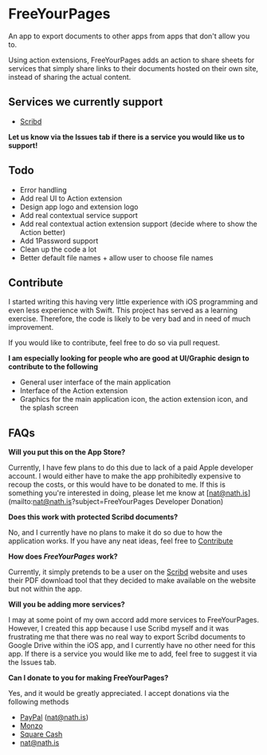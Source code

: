 # FreeYourPages

An app to export documents to other apps from apps that don't allow you to.

Using action extensions, FreeYourPages adds an action to share sheets for services that simply share links to their documents hosted on their own site,
instead of sharing the actual content. 

## Services we currently support

* [Scribd](http://scribd.com)

**Let us know via the Issues tab if there is a service you would like us to support!**

## Todo

* Error handling
* Add real UI to Action extension
* Design app logo and extension logo
* Add real contextual service support
* Add real contextual action extension support (decide where to show the Action better)
* Add 1Password support
* Clean up the code a lot
* Better default file names + allow user to choose file names

## Contribute 

I started writing this having very little experience with iOS programming and even less experience with Swift.
This project has served as a learning exercise.
Therefore, the code is likely to be very bad and in need of much improvement.

If you would like to contribute, feel free to do so via pull request. 

**I am especially looking for people who are good at UI/Graphic design to contribute to the following**

* General user interface of the main application
* Interface of the Action extension
* Graphics for the main application icon, the action extension icon, and the splash screen

## FAQs

**Will you put this on the App Store?**

Currently, I have few plans to do this due to lack of a paid Apple developer account.
I would either have to make the app prohibitedly expensive to recoup the costs, or this would have
to be donated to me. If this is something you're interested in doing, please let me know at
[nat@nath.is](mailto:nat@nath.is?subject=FreeYourPages Developer Donation)

**Does this work with protected Scribd documents?**

No, and I currently have no plans to make it do so due to how the application works. If you have any neat ideas, feel free to [Contribute](#contribute)

**How does *FreeYourPages* work?**

Currently, it simply pretends to be a user on the [Scribd](http://scribd.com) website and uses their PDF download tool that they decided
to make available on the website but not within the app.

**Will you be adding more services?**

I may at some point of my own accord add more services to FreeYourPages.
However, I created this app because I use Scribd myself and it was frustrating me that there was no real way to export Scribd documents
to Google Drive within the iOS app, and I currently have no other need for this app.
If there is a service you would like me to add, feel free to suggest it via the Issues tab. 

**Can I donate to you for making FreeYourPages?**

Yes, and it would be greatly appreciated. I accept donations via the following methods

* [PayPal](http://paypal.me/nathggns) (nat@nath.is)
* [Monzo](http://monzo.me/nathanielhiggins)
* [Square Cash](https://cash.me/$nathggns)
* [nat@nath.is](mailto:nat@nath.is?subject=Donate)
